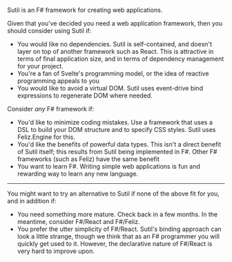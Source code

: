Sutil is an F# framework for creating web applications.

Given that you've decided you need a web application framework, then you should consider using Sutil if:

- You would like no dependencies. Sutil is self-contained, and doesn't layer on top of another framework such as React. This is attractive in terms of final application size, and in terms of dependency management for your project.
- You're a fan of Svelte's programming model, or the idea of reactive programming appeals to you
- You would like to avoid a virtual DOM. Sutil uses event-drive bind expressions to regenerate DOM where needed.

Consider *any* F# framework if:

- You'd like to minimize coding mistakes. Use a framework that uses a DSL to build your DOM structure and to specify CSS styles. Sutil uses Feliz.Engine for this.
- You'd like the benefits of powerful data types. This isn't a direct benefit of Sutil itself; this results from Sutil being implemented in F#. Other F# frameworks (such as Feliz) have the same benefit
- You want to learn F#. Writing simple web applications is fun and rewarding way to learn any new language.

-----

You might want to try an alternative to Sutil if none of the above fit for you, and in addition if:

- You need something more mature. Check back in a few months. In the meantime, consider F#/React and F#/Feliz.
- You prefer the utter simplicity of F#/React. Sutil's binding approach can look a little strange, though we think that as an F# programmer you will quickly get used to it. However, the declarative nature of F#/React is very hard to improve upon.

